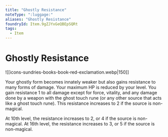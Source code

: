 ```yaml
---
title: "Ghostly Resistance"
noteType: ":luggage:"
aliases: "Ghostly Resistance"
foundryId: Item.9gZJYxGeQBEpSQRt
tags:
  - Item
---
```


# Ghostly Resistance
![[icons-sundries-books-book-red-exclamation.webp|150]]

Your ghostly form becomes innately weaker but also gains resistance to many forms of damage. Your maximum HP is reduced by your level. You gain resistance 1 to all damage except for force, vitality, and any damage done by a weapon with the ghost touch rune (or any other source that acts like a ghost touch rune). This resistance increases to 2 if the source is non-magical.

At 10th level, the resistance increases to 2, or 4 if the source is non-magical. At 16th level, the resistance increases to 3, or 5 if the source is non-magical.
